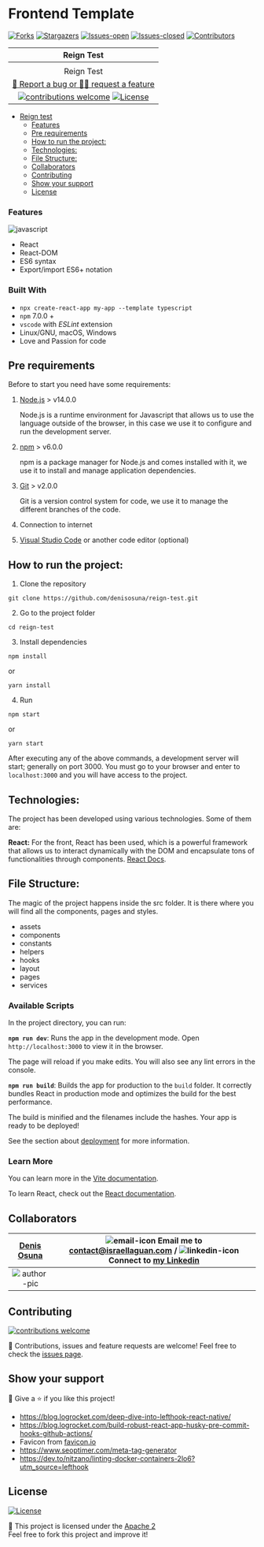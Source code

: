 # Frontend Template 

<!-- PROJECT SHIELDS -->

[![Forks][forks-shield]][forks-url]
[![Stargazers][stars-shield]][stars-url]
[![Issues-open][issues-open-shield]][issues-url]
[![Issues-closed][issues-closed-shield]][issues-url]
[![Contributors][contributors-shield]][contributors-url]

<!-- PROJECT LOGO -->

|                                                  Reign Test                                          |
| :------------------------------------------------------------------------------------------------------: |
|                                                                                            |
|Reign Test |
|                          [🐞 Report a bug or 🙋‍♂️ request a feature][issues-url]                           |
| [![contributions welcome][contributions-welcome]][issues-url] [![License][badge-apache]][apache-license] |

- [Reign test](#reignTest)
  - [Features](#Features)
  - [Pre requirements](#pre-requirements)
  - [How to run the project:](#how-to-run-the-project)
  - [Technologies:](#technologies)
  - [File Structure:](#file-structure)
  - [Collaborators](#collaborators)
  - [Contributing](#contributing)
  - [Show your support](#show-your-support)
  - [License](#license)



### Features

![javascript][]

- React
- React-DOM
- ES6 syntax
- Export/import ES6+ notation

### Built With

- `npx create-react-app my-app --template typescript`
- `npm` 7.0.0 +
- `vscode` with _ESLint_ extension
- Linux/GNU, macOS, Windows
- Love and Passion for code

## Pre requirements

Before to start you need have some requirements:

1. [Node.js](https://nodejs.org/) > v14.0.0

   Node.js is a runtime environment for Javascript that allows us to use the language outside of the browser, in this case we use it to configure and run the development server.

2. [npm](https://www.npmjs.com/) > v6.0.0

   npm is a package manager for Node.js and comes installed with it, we use it to install and manage application dependencies.

3. [Git](https://git-scm.com/) > v2.0.0

   Git is a version control system for code, we use it to manage the different branches of the code.

4. Connection to internet

5. [Visual Studio Code](https://code.visualstudio.com/) or another code editor (optional)

## How to run the project:

1. Clone the repository

```
git clone https://github.com/denisosuna/reign-test.git
```

2. Go to the project folder

```
cd reign-test
```

3. Install dependencies

```
npm install
```

or

```
yarn install
```

4. Run

```
npm start
```

or

```
yarn start
```

After executing any of the above commands, a development server will start; generally on port 3000. You must go to your browser and enter to `localhost:3000` and you will have access to the project.


## Technologies:

The project has been developed using various technologies. Some of them are:

**React:**
For the front, React has been used, which is a powerful framework that allows us to interact dynamically with the DOM and encapsulate tons of functionalities through components. [React Docs](https://reactjs.org/docs/getting-started.html).


## File Structure:

The magic of the project happens inside the src folder. It is there where you will find all the components, pages and styles.

- assets
- components
- constants
- helpers
- hooks
- layout
- pages
- services

### Available Scripts

In the project directory, you can run:

**`npm run dev`**:
Runs the app in the development mode.
Open `http://localhost:3000` to view it in the browser.

The page will reload if you make edits.
You will also see any lint errors in the console.

**`npm run build`**:
Builds the app for production to the `build` folder.
It correctly bundles React in production mode and optimizes the build for the best performance.

The build is minified and the filenames include the hashes.
Your app is ready to be deployed!

See the section about [deployment](https://facebook.github.io/create-react-app/docs/deployment) for more information.

### Learn More

You can learn more in the [Vite documentation](https://vitejs.dev/guide/#scaffolding-your-first-vite-project).

To learn React, check out the [React documentation](https://reactjs.org/).

## Collaborators

| [Denis Osuna][author-github] | ![email-icon][] Email me to [contact@israellaguan.com][author-email] / ![linkedin-icon][] Connect to [my Linkedin][author-linkedin] |
| :----------------------------: | :---------------------------------------------------------------------------------------------------------------------------------: |
|        ![author-pic][]         |                                                                                                                          |

## Contributing

[![contributions welcome][contributions-welcome]][issues-url]

🤝 Contributions, issues and feature requests are welcome!
Feel free to check the [issues page][issues-url].

## Show your support

🤗 Give a ⭐️ if you like this project!

- <https://blog.logrocket.com/deep-dive-into-lefthook-react-native/>
- <https://blog.logrocket.com/build-robust-react-app-husky-pre-commit-hooks-github-actions/>
- Favicon from [favicon.io](https://favicon.io/emoji-favicons/)
- <https://www.seoptimer.com/meta-tag-generator>
- <https://dev.to/nitzano/linting-docker-containers-2lo6?utm_source=lefthook>

## License

[![License][badge-apache]][apache-license]

📝 This project is licensed under the [Apache 2](LICENSE)\
Feel free to fork this project and improve it!

<!-- MARKDOWN LINKS & IMAGES -->



[contributors-shield]: https://img.shields.io/github/contributors/denisosuna/reign-test?style=for-the-badge
[contributors-url]: https://github.com/denisosuna/reign-test/graphs/contributors

[forks-shield]: https://img.shields.io/github/forks/denisosuna/reign-test?style=for-the-badge 
[forks-url]: https://github.com/Azordev/frontend-template/network/members

[stars-shield]: https://img.shields.io/github/stars/denisosuna/reign-test?style=for-the-badge
[stars-url]: https://github.com/denisosuna/reign-test/stargazers

[issues-open-shield]: https://img.shields.io/github/issues/denisosuna/reign-test?style=for-the-badge
[issues-closed-shield]: https://img.shields.io/github/issues-closed/denisosuna/reign-test?style=for-the-badge
[javascript]: https://img.shields.io/badge/JAVASCRIPT-ES6%2B-F7DF1E?style=for-the-badge&logo=javascript
[css]: https://img.shields.io/badge/style-CSS-1572B6?style=for-the-badge&logo=css3
[contributions-welcome]: https://img.shields.io/badge/contributions-welcome-brightgreen.svg?style=for-the-badge
[issues-url]: https://github.com/denisosuna/reign-test/issues
[badge-apache]: https://img.shields.io/badge/License-Apache%202.0-blue.svg?style=for-the-badge
[apache-license]: https://opensource.org/licenses/Apache-2.0
[author-pic]: https://avatars.githubusercontent.com/u/21060798?v=4
[author-github]:  https://github.com/denisosuna
[author-linkedin]: https://www.linkedin.com/in/denisosuna
[author-email]: mailto:denisosuna@gmail.com
[linkedin-icon]: https://img.icons8.com/color/20/000000/linkedin.png
[email-icon]: https://img.icons8.com/color/20/000000/message-squared.png
[banner]: https://github.com/Israel-Laguan/Israel-Laguan/raw/master/docs/banner.jpg
[app-banner]: docs/app-banner.png
[app-icon]: public/logo.png
[icons8]: https://icons8.com/
[icons8-logo]: https://img.icons8.com/fluent/20/000000/icons8-new-logo.png
[api-logo]: https://spoonacular.com/images/spoonacular-logo-b.svg
